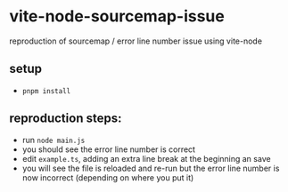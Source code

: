 # vite-node-sourcemap-issue
reproduction of sourcemap / error line number issue using vite-node

## setup
- `pnpm install`

## reproduction steps:
- run `node main.js`
- you should see the error line number is correct
- edit `example.ts`, adding an extra line break at the beginning an save
- you will see the file is reloaded and re-run but the error line number is now incorrect (depending on where you put it)